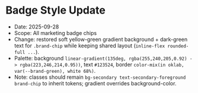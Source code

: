 # Badge Style Update

- Date: 2025-09-28
- Scope: All marketing badge chips
- Change: restored soft yellow-green gradient background + dark-green text for `.brand-chip` while keeping shared layout (`inline-flex rounded-full ...`).
- Palette: background `linear-gradient(135deg, rgba(255,240,205,0.92) -> rgba(223,246,214,0.95))`, text `#123524`, border `color-mix(in oklab, var(--brand-green), white 68%)`.
- Note: classes should remain `bg-secondary text-secondary-foreground brand-chip` to inherit tokens; gradient overrides background-color.
